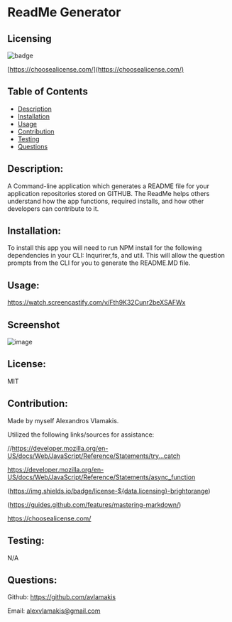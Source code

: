 # ReadMe Generator

## Licensing
![badge](https://img.shields.io/badge/license-MIT-brightorange)

[https://choosealicense.com/](https://choosealicense.com/)

## Table of Contents
  - [Description](#description)
  - [Installation](#installation)
  - [Usage](#usage)
  - [Contribution](#contribution)
  - [Testing](#testing)
  - [Questions](#questions)
  
## Description:
A Command-line application which generates a README file for your application repositories stored on GITHUB. The ReadMe helps others understand how the app functions, required installs, and how other developers can contribute to it.

## Installation:
To install this app you will need to run NPM install for the following dependencies in your CLI: Inqurirer,fs, and util. This will allow the question prompts from the CLI for you to generate the README.MD file.

## Usage:
https://watch.screencastify.com/v/Fth9K32Cunr2beXSAFWx

## Screenshot
![image](https://user-images.githubusercontent.com/91172337/147423235-24403bfe-4b92-48ec-bdec-f330136d5563.png)


## License:
MIT

## Contribution:
Made by myself Alexandros Vlamakis. 

Utilized the following links/sources for assistance:

//https://developer.mozilla.org/en-US/docs/Web/JavaScript/Reference/Statements/try...catch 

https://developer.mozilla.org/en-US/docs/Web/JavaScript/Reference/Statements/async_function 

(https://img.shields.io/badge/license-${data.licensing}-brightorange) 

(https://guides.github.com/features/mastering-markdown/) 

https://choosealicense.com/

## Testing:
N/A

## Questions:
Github: https://github.com/avlamakis

Email: alexvlamakis@gmail.com
